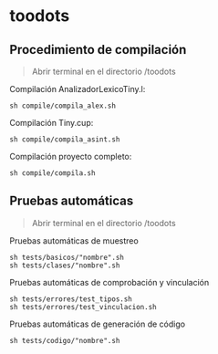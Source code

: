 # toodots
## Procedimiento de compilación
> Abrir terminal en el directorio /toodots

Compilación AnalizadorLexicoTiny.l:
```shell
sh compile/compila_alex.sh
```

Compilación Tiny.cup:
```shell
sh compile/compila_asint.sh
```

Compilación proyecto completo:
```shell
sh compile/compila.sh
```

## Pruebas automáticas
> Abrir terminal en el directorio /toodots

Pruebas automáticas de muestreo
```shell
sh tests/basicos/"nombre".sh
sh tests/clases/"nombre".sh
```

Pruebas automáticas de comprobación y vinculación
```shell
sh tests/errores/test_tipos.sh
sh tests/errores/test_vinculacion.sh
```

Pruebas automáticas de generación de código
```shell
sh tests/codigo/"nombre".sh
```
